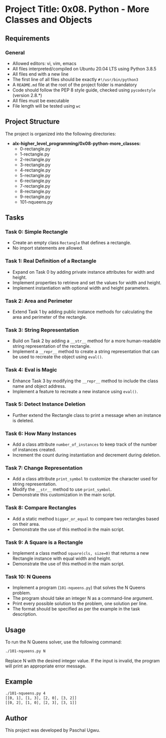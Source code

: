 # Project Title: 0x08. Python - More Classes and Objects

## Requirements

### General
- Allowed editors: vi, vim, emacs
- All files interpreted/compiled on Ubuntu 20.04 LTS using Python 3.8.5
- All files end with a new line
- The first line of all files should be exactly `#!/usr/bin/python3`
- A `README.md` file at the root of the project folder is mandatory
- Code should follow the PEP 8 style guide, checked using `pycodestyle` (version 2.8.*)
- All files must be executable
- File length will be tested using `wc`

## Project Structure
The project is organized into the following directories:

- **alx-higher_level_programming/0x08-python-more_classes:**
  - 0-rectangle.py
  - 1-rectangle.py
  - 2-rectangle.py
  - 3-rectangle.py
  - 4-rectangle.py
  - 5-rectangle.py
  - 6-rectangle.py
  - 7-rectangle.py
  - 8-rectangle.py
  - 9-rectangle.py
  - 101-nqueens.py

## Tasks

### Task 0: Simple Rectangle
- Create an empty class `Rectangle` that defines a rectangle.
- No import statements are allowed.

### Task 1: Real Definition of a Rectangle
- Expand on Task 0 by adding private instance attributes for width and height.
- Implement properties to retrieve and set the values for width and height.
- Implement instantiation with optional width and height parameters.

### Task 2: Area and Perimeter
- Extend Task 1 by adding public instance methods for calculating the area and perimeter of the rectangle.

### Task 3: String Representation
- Build on Task 2 by adding a `__str__` method for a more human-readable string representation of the rectangle.
- Implement a `__repr__` method to create a string representation that can be used to recreate the object using `eval()`.

### Task 4: Eval is Magic
- Enhance Task 3 by modifying the `__repr__` method to include the class name and object address.
- Implement a feature to recreate a new instance using `eval()`.

### Task 5: Detect Instance Deletion
- Further extend the Rectangle class to print a message when an instance is deleted.

### Task 6: How Many Instances
- Add a class attribute `number_of_instances` to keep track of the number of instances created.
- Increment the count during instantiation and decrement during deletion.

### Task 7: Change Representation
- Add a class attribute `print_symbol` to customize the character used for string representation.
- Modify the `__str__` method to use `print_symbol`.
- Demonstrate this customization in the main script.

### Task 8: Compare Rectangles
- Add a static method `bigger_or_equal` to compare two rectangles based on their area.
- Demonstrate the use of this method in the main script.

### Task 9: A Square is a Rectangle
- Implement a class method `square(cls, size=0)` that returns a new Rectangle instance with equal width and height.
- Demonstrate the use of this method in the main script.

### Task 10: N Queens
- Implement a program (`101-nqueens.py`) that solves the N Queens problem.
- The program should take an integer N as a command-line argument.
- Print every possible solution to the problem, one solution per line.
- The format should be specified as per the example in the task description.

## Usage
To run the N Queens solver, use the following command:

```bash
./101-nqueens.py N
```

Replace N with the desired integer value. If the input is invalid, the program will print an appropriate error message.

## Example
```bash
./101-nqueens.py 4
[[0, 1], [1, 3], [2, 0], [3, 2]]
[[0, 2], [1, 0], [2, 3], [3, 1]]
```

## Author
This project was developed by Paschal Ugwu.
